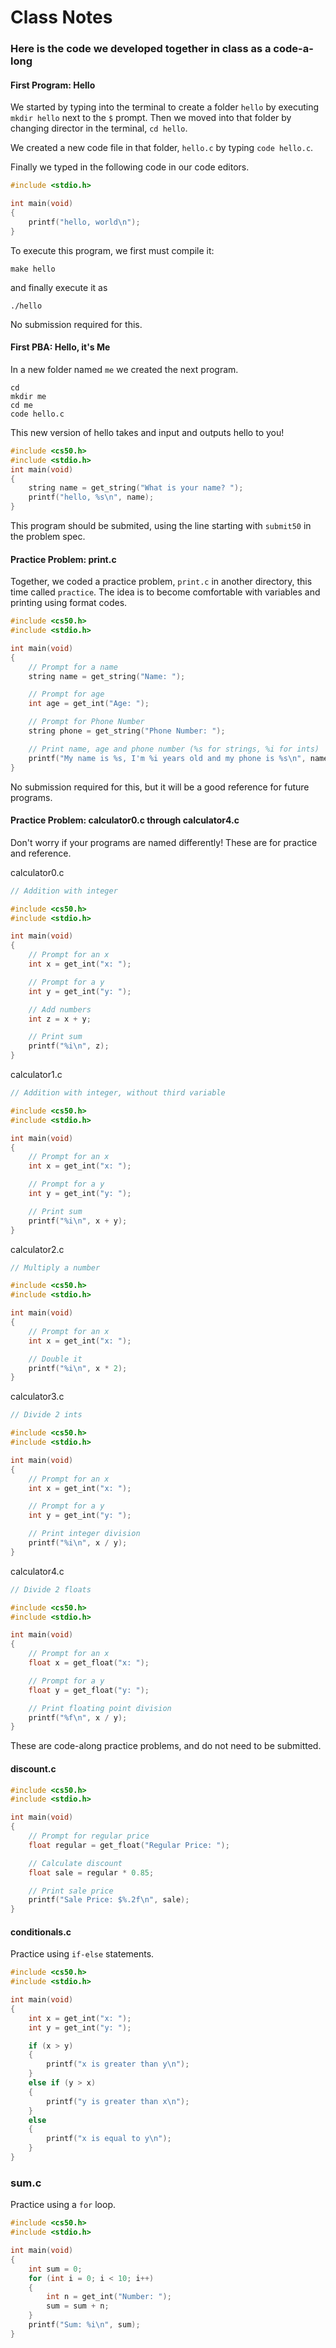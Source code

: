 # Class Notes

### Here is the code we developed together in class as a code-a-long

#### First Program: Hello

We started by typing into the terminal to create a folder `hello` by executing `mkdir hello` next to the `$` prompt. Then we moved into that folder by changing director in the terminal, `cd hello`.

We created a new code file in that folder, `hello.c` by typing `code hello.c`.

Finally we typed in the following code in our code editors.

```c
#include <stdio.h>

int main(void)
{
    printf("hello, world\n");
}

```

To execute this program, we first must compile it:

```
make hello
```

and finally execute it as

```
./hello
```

No submission required for this.

#### First PBA: Hello, it's Me

In a new folder named `me` we created the next program. 

```
cd
mkdir me
cd me
code hello.c
```

This new version of hello takes and input and outputs hello to you!

```c
#include <cs50.h>
#include <stdio.h>
int main(void)
{
    string name = get_string("What is your name? ");
    printf("hello, %s\n", name);
}
```

This program should be submited, using the line starting with `submit50` in the problem spec.

#### Practice Problem: print.c

Together, we coded a practice problem, `print.c`  in another directory, this time called `practice`. The idea is to become comfortable with variables and printing using format codes.

```c
#include <cs50.h>
#include <stdio.h>

int main(void)
{
    // Prompt for a name
    string name = get_string("Name: ");

    // Prompt for age
    int age = get_int("Age: ");

    // Prompt for Phone Number
    string phone = get_string("Phone Number: ");

    // Print name, age and phone number (%s for strings, %i for ints)
    printf("My name is %s, I'm %i years old and my phone is %s\n", name, age, phone);
}
```

No submission required for this, but it will be a good reference for future programs.

#### Practice Problem: calculator0.c through calculator4.c

Don't worry if your programs are named differently! These are for practice and reference.

calculator0.c

```c
// Addition with integer

#include <cs50.h>
#include <stdio.h>

int main(void)
{
    // Prompt for an x
    int x = get_int("x: ");

    // Prompt for a y
    int y = get_int("y: ");

    // Add numbers
    int z = x + y;

    // Print sum
    printf("%i\n", z);
}
```

calculator1.c

```c
// Addition with integer, without third variable

#include <cs50.h>
#include <stdio.h>

int main(void)
{
    // Prompt for an x
    int x = get_int("x: ");

    // Prompt for a y
    int y = get_int("y: ");

    // Print sum
    printf("%i\n", x + y);
}
```

calculator2.c

```c
// Multiply a number

#include <cs50.h>
#include <stdio.h>

int main(void)
{
    // Prompt for an x
    int x = get_int("x: ");

    // Double it
    printf("%i\n", x * 2);
}
```

calculator3.c

```c
// Divide 2 ints

#include <cs50.h>
#include <stdio.h>

int main(void)
{
    // Prompt for an x
    int x = get_int("x: ");

    // Prompt for a y
    int y = get_int("y: ");

    // Print integer division
    printf("%i\n", x / y);
}
```

calculator4.c

```c
// Divide 2 floats

#include <cs50.h>
#include <stdio.h>

int main(void)
{
    // Prompt for an x
    float x = get_float("x: ");

    // Prompt for a y
    float y = get_float("y: ");

    // Print floating point division
    printf("%f\n", x / y);
}
```

These are code-along practice problems, and do not need to be submitted.

#### discount.c

```c
#include <cs50.h>
#include <stdio.h>

int main(void)
{
    // Prompt for regular price
    float regular = get_float("Regular Price: ");

    // Calculate discount
    float sale = regular * 0.85;

    // Print sale price
    printf("Sale Price: $%.2f\n", sale);
}
```

#### conditionals.c

Practice using `if-else` statements.

```c
#include <cs50.h>
#include <stdio.h>

int main(void)
{
    int x = get_int("x: ");
    int y = get_int("y: ");

    if (x > y)
    {
        printf("x is greater than y\n");
    }
    else if (y > x)
    {
        printf("y is greater than x\n");
    }
    else
    {
        printf("x is equal to y\n");
    }
}
```

### sum.c

Practice using a `for` loop.

```c
#include <cs50.h>
#include <stdio.h>

int main(void)
{
    int sum = 0;
    for (int i = 0; i < 10; i++)
    {
        int n = get_int("Number: ");
        sum = sum + n;
    }
    printf("Sum: %i\n", sum);
}
```
